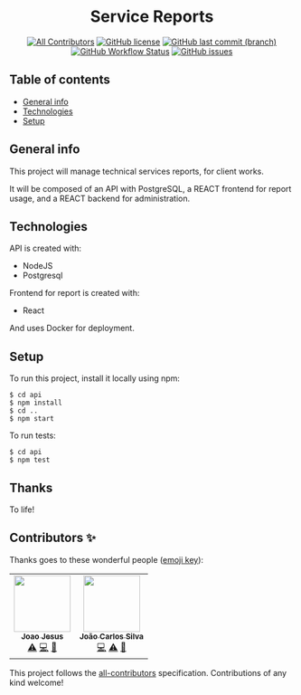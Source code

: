 <div align="center">

# **Service Reports**
  
[![All Contributors](https://img.shields.io/badge/all_contributors-1-orange.svg)](#contributors-)
[![GitHub license](https://img.shields.io/github/license/duo-dinamico/ServiceReports)](https://github.com/duo-dinamico/ServiceReports/blob/develop/LICENSE)
[![GitHub last commit (branch)](https://img.shields.io/github/last-commit/duo-dinamico/ServiceReports)](https://github.com/duo-dinamico/ServiceReports/commits/develop)
[![GitHub Workflow Status](https://img.shields.io/github/workflow/status/duo-dinamico/ServiceReports/Node.js%20CI?label=Node.js%20CI)](https://github.com/duo-dinamico/ServiceReports/actions)
[![GitHub issues](https://img.shields.io/github/issues/duo-dinamico/Servicereports)](https://github.com/duo-dinamico/ServiceReports/issues)
    
</div>

## Table of contents

- [General info](#general-info)
- [Technologies](#technologies)
- [Setup](#setup)

## General info

This project will manage technical services reports, for client works.

It will be composed of an API with PostgreSQL, a REACT frontend for report usage, and a REACT backend for administration.

## Technologies

API is created with:

- NodeJS
- Postgresql

Frontend for report is created with:

- React

And uses Docker for deployment.

## Setup

To run this project, install it locally using npm:

```
$ cd api
$ npm install
$ cd ..
$ npm start
```

To run tests:

```
$ cd api
$ npm test
```

## Thanks

To life!

## Contributors ✨

Thanks goes to these wonderful people ([emoji key](https://allcontributors.org/docs/en/emoji-key)):

<!-- ALL-CONTRIBUTORS-LIST:START - Do not remove or modify this section -->
<!-- prettier-ignore-start -->
<!-- markdownlint-disable -->
<table>
  <tr>
    <td align="center"><a href="https://github.com/joaojesus81"><img src="https://avatars.githubusercontent.com/u/67010899?v=4?s=100" width="100px;" alt=""/><br /><sub><b>Joao Jesus</b></sub></a><br /><a href="https://github.com/duo-dinamico/ServiceReports/commits?author=joaojesus81" title="Tests">⚠️</a> <a href="https://github.com/duo-dinamico/ServiceReports/commits?author=joaojesus81" title="Code">💻</a> <a href="https://github.com/duo-dinamico/ServiceReports/pulls?q=is%3Apr+reviewed-by%3Ajoaojesus81" title="Reviewed Pull Requests">👀</a></td>
    <td align="center"><a href="https://github.com/jcvsilva"><img src="https://avatars.githubusercontent.com/u/16050048?v=4?s=100" width="100px;" alt=""/><br /><sub><b>João Carlos Silva</b></sub></a><br /><a href="https://github.com/duo-dinamico/ServiceReports/commits?author=jcvsilva" title="Code">💻</a> <a href="https://github.com/duo-dinamico/ServiceReports/commits?author=jcvsilva" title="Tests">⚠️</a> <a href="https://github.com/duo-dinamico/ServiceReports/pulls?q=is%3Apr+reviewed-by%3Ajcvsilva" title="Reviewed Pull Requests">👀</a></td>
  </tr>
</table>

<!-- markdownlint-restore -->
<!-- prettier-ignore-end -->

<!-- ALL-CONTRIBUTORS-LIST:END -->

This project follows the [all-contributors](https://github.com/all-contributors/all-contributors) specification. Contributions of any kind welcome!
